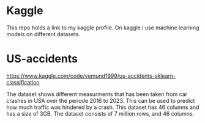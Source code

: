 # Kaggle
This repo holds a link to my kaggle profile. On kaggle I use machine learning models on different datasets.


# US-accidents
https://www.kaggle.com/code/vemund1999/us-accidents-sklearn-classification

The dataset shows different measurments that has been taken from car crashes in USA over the periode 2016 to 2023. This can be used to predict how much traffic was hindered by a crash.
This dataset has 46 columns and has a size of 3GB. The dataset consists of 7 million rows, and 46 columns.
